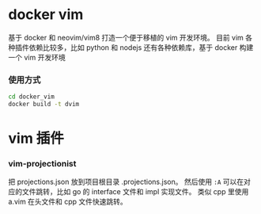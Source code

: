 # docker vim

基于 docker 和 neovim/vim8 打造一个便于移植的 vim 开发环境。
目前 vim 各种插件依赖比较多，比如 python 和 nodejs 还有各种依赖库，基于 docker 构建一个 vim 开发环境

### 使用方式

```sh
cd docker_vim
docker build -t dvim
```

# vim 插件

### vim-projectionist

把 projections.json 放到项目根目录 .projections.json。
然后使用 `:A` 可以在对应的文件跳转，比如 go 的 interface 文件和 impl 实现文件。
类似 cpp 里使用 a.vim 在头文件和 cpp 文件快速跳转。
